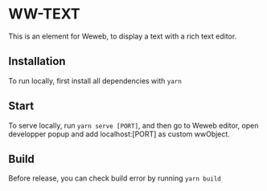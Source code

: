 # WW-TEXT

This is an element for Weweb, to display a text with a rich text editor.

## Installation

To run locally, first install all dependencies with `yarn`

## Start

To serve locally, run `yarn serve [PORT]`, and then go to Weweb editor, open developper popup and add localhost:[PORT] as custom wwObject.

## Build

Before release, you can check build error by running `yarn build`
